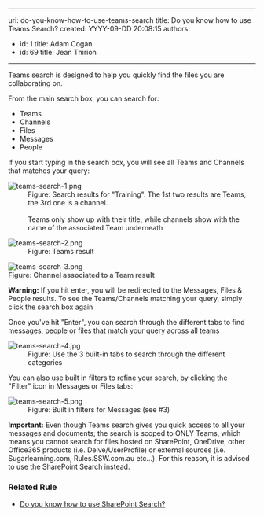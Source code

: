 

---
uri: do-you-know-how-to-use-teams-search
title: Do you know how to use Teams Search?
created: YYYY-09-DD 20:08:15
authors:
  - id: 1
    title: Adam Cogan
  - id: 69
    title: Jean Thirion
---




<span class='intro'> <p class="ssw15-rteElement-P">Teams search is designed to help you quickly find the files you are collaborating on.​<br></p><p class="ssw15-rteElement-P">From the main search box, you can search for&#58;</p><ul class="ssw15-rteElement-P"><li>Teams</li><li>Channels</li><li>Files</li><li>Messages</li><li>People​</li></ul> </span>

<p>If you start typing in the search box, you will see all Teams and Channels that matches your query&#58;<br></p><dl class="image"><dt>
      <img src="/PublishingImages/teams-search-1.png" alt="teams-search-1.png" />
   </dt><dd>Figure&#58; Search results for &quot;Training&quot;. The 1st two results are Teams, the 3rd one is a channel.<br><br>Teams only show up with their title, while channels show with the name of the associated Team underneath</dd></dl><dl class="image"><dt>
      <img src="/PublishingImages/teams-search-2.png" alt="teams-search-2.png" />
   </dt><dd>Figure&#58; Teams result</dd></dl><dl class="image"><dt><img src="/PublishingImages/teams-search-3.png" alt="teams-search-3.png" /></dt><span style="color&#58;#555555;font-weight&#58;bold;">Figure&#58; Channel associated to a Team result</span></dl><p class="ssw15-rteElement-InfoBox"> 
   <b>Warning&#58;</b> If you hit enter, you will be redirected to the Messages, Files &amp; People results. To see the Teams/Channels matching your query, simply click the search box again</p><p></p><p>Once you've hit &quot;Enter&quot;, you can search through the different tabs to find messages, people or files that match your query across all teams</p><dl class="image"><dt>
      <img src="/PublishingImages/teams-search-4.jpg" alt="teams-search-4.jpg" />
   </dt><dd>Figure&#58; Use the 3 built-in tabs to search through the different categories</dd></dl><p>You can also use built in filters to refine your search, by clicking the &quot;Filter&quot;&#160;icon in Messages or Files tabs&#58;&#160;</p><dl class="image"><dt>
      <img src="/PublishingImages/teams-search-5.png" alt="teams-search-5.png" />
   </dt><dd>Figure&#58; Built in filters for Messages (see #3)</dd></dl><p class="ssw15-rteElement-InfoBox"> 
   <b>Important&#58;</b> Even though Teams search gives you quick access to all your messages and documents; the search is scoped to ONLY Teams, which means you cannot search for files hosted on SharePoint, OneDrive, other Office365 products (i.e. Delve/UserProfile) or external sources (i.e. Sugarlearning.com, Rules.SSW.com.au etc...). For this reason, it is advised to use the SharePoint Search instead.</p><h3 class="ssw15-rteElement-H3">Related Rule​<br></h3><p></p><ul><li>
         ​<a href="/_layouts/15/FIXUPREDIRECT.ASPX?WebId=3dfc0e07-e23a-4cbb-aac2-e778b71166a2&amp;TermSetId=07da3ddf-0924-4cd2-a6d4-a4809ae20160&amp;TermId=154cc595-9579-45c9-8e23-79948dd3e084">Do you know how to use SharePoint Search?​</a>​</li></ul><p></p>


